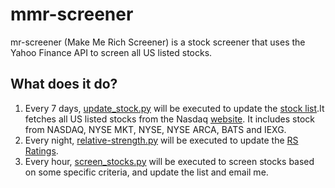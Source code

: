 # mmr-screener 
mr-screener (Make Me Rich Screener) is a stock screener that uses the Yahoo Finance API to screen all US listed stocks.

## What does it do?
1. Every 7 days, [update_stock.py](https://github.com/xishec/mmr-screener/blob/8a633a1269cd965515b1fe0e4b53bdaec53fc42e/data_persist/update_stocks.py) will be executed to update the [stock list](https://github.com/xishec/mmr-screener/blob/19fd8121a2f22674a1a3c1666ea265d9f58a4de3/data_persist/ticker_info.json).It fetches all US listed stocks from the Nasdaq [website](
https://www.nasdaqtrader.com/dynamic/symdir/nasdaqtraded.txt). It includes stock from NASDAQ, NYSE MKT, NYSE, NYSE ARCA, BATS and IEXG.
2. Every night, [relative-strength.py](https://github.com/xishec/mmr-screener/blob/19fd8121a2f22674a1a3c1666ea265d9f58a4de3/relative-strength.py) will be executed to update the [RS Ratings](https://github.com/xishec/mmr-screener/blob/19fd8121a2f22674a1a3c1666ea265d9f58a4de3/output/rs_stocks.csv).
3. Every hour, [screen_stocks.py](https://github.com/xishec/mmr-screener/blob/8a633a1269cd965515b1fe0e4b53bdaec53fc42e/screen_stocks.py) will be executed to screen stocks based on some specific criteria, and update the list and email me. 
